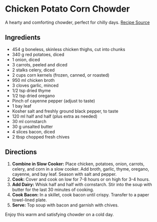 # Chicken Potato Corn Chowder

A hearty and comforting chowder, perfect for chilly days. [Recipe Source](https://www.reddit.com/r/FoodPorn/comments/uv18nc/it_snowed_in_colorado_today_so_i_made_some/)

## Ingredients

- 454 g boneless, skinless chicken thighs, cut into chunks
- 340 g red potatoes, diced
- 1 onion, diced
- 3 carrots, peeled and diced
- 2 stalks celery, diced
- 2 cups corn kernels (frozen, canned, or roasted)
- 950 ml chicken broth
- 3 cloves garlic, minced
- 1/2 tsp dried thyme
- 1/2 tsp dried oregano
- Pinch of cayenne pepper (adjust to taste)
- 1 bay leaf
- Kosher salt and freshly ground black pepper, to taste
- 120 ml half and half (plus extra as needed)
- 30 ml cornstarch
- 30 g unsalted butter
- 4 slices bacon, diced
- 2 tbsp chopped fresh chives

## Directions

1. **Combine in Slow Cooker:** Place chicken, potatoes, onion, carrots, celery, and corn in a slow cooker. Add broth, garlic, thyme, oregano, cayenne, and bay leaf. Season with salt and pepper.
2. **Cook:** Cover and cook on low for 7-8 hours or on high for 3-4 hours.
3. **Add Dairy:** Whisk half and half with cornstarch. Stir into the soup with butter for the last 30 minutes of cooking.
4. **Cook Bacon:** In a skillet, cook bacon until crispy. Transfer to a paper towel-lined plate.
5. **Serve:** Top soup with bacon and garnish with chives.

Enjoy this warm and satisfying chowder on a cold day.
